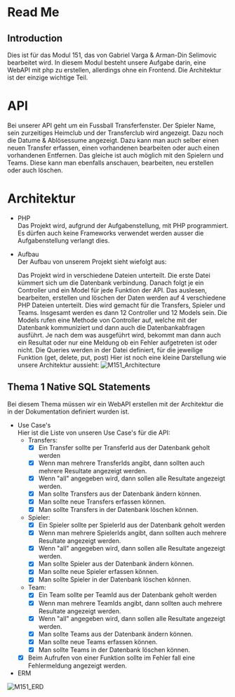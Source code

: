 # Read Me

## Introduction

Dies ist für das Modul 151, das von Gabriel Varga & Arman-Din Selimovic bearbeitet wird. In diesem Modul besteht unsere Aufgabe darin, eine WebAPI mit php zu erstellen, allerdings ohne ein Frontend. Die Architektur ist der einzige wichtige Teil.

# API

Bei unserer API geht um ein Fussball Transferfenster. Der Spieler Name, sein zurzeitiges Heimclub und der Transferclub wird angezeigt. Dazu noch die Datume & Ablösessume angezeigt. Dazu kann man auch selber einen neuen Transfer erfassen, einen vorhandenen bearbeiten oder auch einen vorhandenen Entfernen. Das gleiche ist auch möglich mit den Spielern und Teams. Diese kann man ebenfalls anschauen, bearbeiten, neu erstellen oder auch löschen.

# Architektur

- PHP
  <br>
    Das Projekt wird, aufgrund der Aufgabenstellung, mit PHP programmiert. Es dürfen auch keine Frameworks verwendet werden ausser die Aufgabenstellung verlangt dies.
- Aufbau
  <br>
    Der Aufbau von unserem Projekt sieht wiefolgt aus:

    Das Projekt wird in verschiedene Dateien unterteilt. Die erste Datei kümmert sich um die Datenbank verbindung. Danach folgt je ein Controller und ein Model für jede Funktion der API. Das auslesen, bearbeiten, erstellen und löschen der Daten werden auf 4 verschiedene PHP Dateien unterteilt. Dies wird gemacht für die Transfers, Spieler und Teams. Insgesamt werden es dann 12 Controller und 12 Models sein. Die Models rufen eine Methode von Controller auf, welche mit der Datenbank kommuniziert und dann auch die Datenbankabfragen ausführt. Je nach dem was ausgeführt wird, bekommt man dann auch ein Resultat oder nur eine Meldung ob ein Fehler aufgetreten ist oder nicht. Die Queries werden in der Datei definiert, für die jeweilige Funktion (get, delete, put, post) Hier ist noch eine kleine Darstellung wie unsere Architektur aussieht:
![M151_Architecture](https://user-images.githubusercontent.com/91592508/214017628-a6be0515-f318-4604-9720-25a11f16b6e4.png)

## Thema 1 Native SQL Statements
Bei diesem Thema müssen wir ein WebAPI erstellen mit der Architektur die in der Dokumentation definiert wurden ist.
- Use Case's
  <br>
  Hier ist die Liste von unseren Use Case's für die API:
  - Transfers:
    - [x] Ein Transfer sollte per TransferId aus der Datenbank geholt werden
    - [x] Wenn man mehrere TransferIds angibt, dann sollten auch mehrere Resultate angezeigt werden.
    - [x] Wenn "all" angegeben wird, dann sollen alle Resultate angezeigt werden.
    - [x] Man sollte Transfers aus der Datenbank ändern können.
    - [x] Man sollte neue Transfers erfassen können.
    - [x] Man sollte Transfers in der Datenbank löschen können.
  - Spieler:
    - [x] Ein Spieler sollte per SpielerId aus der Datenbank geholt werden
    - [x] Wenn man mehrere SpielerIds angibt, dann sollten auch mehrere Resultate angezeigt werden.
    - [x] Wenn "all" angegeben wird, dann sollen alle Resultate angezeigt werden.
    - [x] Man sollte Spieler aus der Datenbank ändern können.
    - [x] Man sollte neue Spieler erfassen können.
    - [x] Man sollte Spieler in der Datenbank löschen können.
  - Team:
    - [x] Ein Team sollte per TeamId aus der Datenbank geholt werden
    - [x] Wenn man mehrere TeamIds angibt, dann sollten auch mehrere Resultate angezeigt werden.
    - [x] Wenn "all" angegeben wird, dann sollen alle Resultate angezeigt werden.
    - [x] Man sollte Teams aus der Datenbank ändern können.
    - [x] Man sollte neue Teams erfassen können.
    - [x] Man sollte Teams in der Datenbank löschen können.
  - [x] Beim Aufrufen von einer Funktion sollte im Fehler fall eine Fehlermeldung angezeigt werden.
- ERM

![M151_ERD](https://user-images.githubusercontent.com/91592508/213154819-a1454509-eded-47bf-9393-479924badfc6.png)

